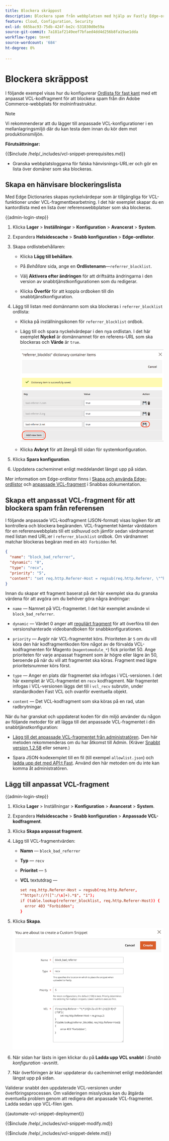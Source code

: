 ```yaml
---
title: Blockera skräppost
description: Blockera spam från webbplatsen med hjälp av Fastly Edge-ordlistan och ett anpassat VCL-kodfragment.
feature: Cloud, Configuration, Security
exl-id: 665bac93-75db-424f-be2c-531830d0e59a
source-git-commit: 7a181af2149eef7bfaed4dd4d256b8fa19ae1dda
workflow-type: tm+mt
source-wordcount: '684'
ht-degree: 0%

---
```


# Blockera skräppost

I följande exempel visas hur du konfigurerar [Ordlista för fast kant](https://docs.fastly.com/guides/edge-dictionaries/working-with-dictionaries-using-the-api) med ett anpassat VCL-kodfragment för att blockera spam från din Adobe Commerce-webbplats för molninfrastruktur.

>[!NOTE]
>
>Vi rekommenderar att du lägger till anpassade VCL-konfigurationer i en mellanlagringsmiljö där du kan testa dem innan du kör dem mot produktionsmiljön.

**Förutsättningar:**

{{$include /help/_includes/vcl-snippet-prerequisites.md}}

- Granska webbplatsloggarna för falska hänvisnings-URL:er och gör en lista över domäner som ska blockeras.

## Skapa en hänvisare blockeringslista

Med Edge Dictionaries skapas nyckelvärdepar som är tillgängliga för VCL-funktioner under VCL-fragmentbearbetning. I det här exemplet skapar du en kantordlista med en lista över referenswebbplatser som ska blockeras.

{{admin-login-step}}

1. Klicka **Lager** > **Inställningar** > **Konfiguration** > **Avancerat** > **System**.

1. Expandera **Helsidescache** > **Snabb konfiguration** > **Edge-ordlistor**.

1. Skapa ordlistebehållaren:

   - Klicka **Lägg till behållare**.

   - På *Behållare* sida, ange en **Ordlistenamn**—`referrer_blocklist`.

   - Välj **Aktivera efter ändringen** för att driftsätta ändringarna i den version av snabbtjänstkonfigurationen som du redigerar.

   - Klicka **Överför** för att koppla ordboken till din snabbtjänstkonfiguration.

1. Lägg till listan med domännamn som ska blockeras i `referrer_blocklist` ordlista:

   - Klicka på inställningsikonen för `referrer_blocklist` ordbok.

   - Lägg till och spara nyckelvärdepar i den nya ordlistan. I det här exemplet **Nyckel** är domännamnet för en referens-URL som ska blockeras och **Värde** är `true`.

     ![Lägg till felaktiga referensordlisteobjekt](../../assets/cdn/fastly-referrer-blocklist-dictionary.png)

   - Klicka **Avbryt** för att återgå till sidan för systemkonfiguration.

1. Klicka **Spara konfiguration**.

1. Uppdatera cacheminnet enligt meddelandet längst upp på sidan.

Mer information om Edge-ordlistor finns i [Skapa och använda Edge-ordlistor](https://docs.fastly.com/guides/edge-dictionaries/working-with-dictionaries-using-the-api) och [anpassade VCL-fragment](https://docs.fastly.com/guides/edge-dictionaries/working-with-dictionaries-using-the-api#custom-vcl-examples) i Snabbas dokumentation.

## Skapa ett anpassat VCL-fragment för att blockera spam från referensen

I följande anpassade VCL-kodfragment (JSON-format) visas logiken för att kontrollera och blockera begäranden. VCL-fragmentet hämtar värddatorn för en referenswebbplats till ett sidhuvud och jämför sedan värdnamnet med listan med URL:er i `referrer_blocklist` ordbok. Om värdnamnet matchar blockeras begäran med en `403 Forbidden` fel.

```json
{
  "name": "block_bad_referrer",
  "dynamic": "0",
  "type": "recv",
  "priority": "5",
  "content": "set req.http.Referer-Host = regsub(req.http.Referer, \"^https?:\/\/?([^:\/s]+).*$\", \"\\1\"); if (table.lookup(referrer_blocklist, req.http.Referer-Host)) { error 403 \"Forbidden\"; }"
}
```

Innan du skapar ett fragment baserat på det här exemplet ska du granska värdena för att avgöra om du behöver göra några ändringar:

- `name` — Namnet på VCL-fragmentet. I det här exemplet använde vi `block_bad_referrer`.

- `dynamic` — Värdet 0 anger att [reguljärt fragment](https://docs.fastly.com/en/guides/using-regular-vcl-snippets) för att överföra till den versionshanterade videobandboken för snabbkonfigurationen.

- `priority` — Avgör när VCL-fragmentet körs. Prioriteten är `5` om du vill köra den här kodfragmentkoden före något av de förvalda VCL-kodfragmenten för Magento (`magentomodule_*`) fick prioritet 50. Ange prioriteten för varje anpassat fragment som är högre eller lägre än 50, beroende på när du vill att fragmentet ska köras. Fragment med lägre prioritetsnummer körs först.

- `type` — Anger en plats där fragmentet ska infogas i VCL-versionen. I det här exemplet är VCL-fragmentet en `recv` kodfragment. När fragmentet infogas i VCL-versionen läggs det till i `vcl_recv` subrutin, under standardkoden Fast VCL och ovanför eventuella objekt.

- `content` — Det VCL-kodfragment som ska köras på en rad, utan radbrytningar.

När du har granskat och uppdaterat koden för din miljö använder du någon av följande metoder för att lägga till det anpassade VCL-fragmentet i din snabbtjänstkonfiguration:

- [Lägg till det anpassade VCL-fragmentet från administratören](#add-the-custom-vcl-snippet). Den här metoden rekommenderas om du har åtkomst till Admin. (Kräver [Snabbt version 1.2.58](fastly-configuration.md#upgrade) eller senare.)

- Spara JSON-kodexemplet till en fil (till exempel `allowlist.json`) och [ladda upp det med API:t Fast](fastly-vcl-custom-snippets.md#manage-custom-vcl-snippets-using-the-api). Använd den här metoden om du inte kan komma åt administratören.

## Lägg till anpassat VCL-fragment

{{admin-login-step}}

1. Klicka **Lager** > Inställningar > **Konfiguration** > **Avancerat** > **System**.

1. Expandera **Helsidescache** > **Snabb konfiguration** > **Anpassade VCL-kodfragment**.

1. Klicka **Skapa anpassat fragment**.

1. Lägg till VCL-fragmentvärden:

   - **Namn** — `block_bad_referrer`

   - **Typ** — `recv`

   - **Prioritet** — `5`

   - **VCL** textutdrag —

     ```conf
     set req.http.Referer-Host = regsub(req.http.Referer,
     "^https?://?([^:/\s]+).*$", "1");
     if (table.lookup(referrer_blocklist, req.http.Referer-Host)) {
       error 403 "Forbidden";
     }
     ```

1. Klicka **Skapa**.

   ![Skapa VCL-kodfragment för anpassat referensblock](/help/assets/cdn/fastly-create-referrer-block-snippet.png)

1. När sidan har lästs in igen klickar du på **Ladda upp VCL snabbt** i *Snabb konfiguration* -avsnitt.

1. När överföringen är klar uppdaterar du cacheminnet enligt meddelandet längst upp på sidan.

Validerar snabbt den uppdaterade VCL-versionen under överföringsprocessen. Om valideringen misslyckas kan du åtgärda eventuella problem genom att redigera det anpassade VCL-fragmentet. Ladda sedan upp VCL-filen igen.

{{automate-vcl-snippet-deployment}}

{{$include /help/_includes/vcl-snippet-modify.md}}

{{$include /help/_includes/vcl-snippet-delete.md}}
